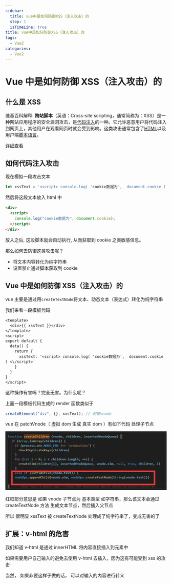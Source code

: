 ```yaml
---
sidebar:
  title: vue中是如何防御XSS（注入攻击）的
  step: 1
  isTimeLine: true
title: vue中是如何防御XSS（注入攻击）的
tags:
  - Vue2
categories:
  - Vue2
---
```


# Vue 中是如何防御 XSS（注入攻击）的

## 什么是 XSS

维基百科解释: **跨站脚本**（英语：Cross-site scripting，通常简称为：XSS）是一种网站应用程序的安全漏洞攻击，是[代码注入](https://zh.wikipedia.org/wiki/代碼注入)的一种。它允许恶意用户将代码注入到网页上，其他用户在观看网页时就会受到影响。这类攻击通常包含了[HTML](https://zh.wikipedia.org/wiki/HTML)以及用户端[脚本语言](https://zh.wikipedia.org/wiki/腳本語言)。

[详细查看](https://zh.wikipedia.org/wiki/%E8%B7%A8%E7%B6%B2%E7%AB%99%E6%8C%87%E4%BB%A4%E7%A2%BC)

## 如何代码注入攻击

现在模拟一段攻击文本

```js
let xssText = '<script> console.log( 'cookie数据为',  document.cookie ) </script>'
```

然后将这段文本放入 html 中

```html
<div>
  <script>
    console.log("cookie数据为", document.cookie);
  </script>
</div>
```

放入之后, 这段脚本就会自动执行, 从而获取到 cookie 之类敏感信息。

那么如何去防御这类攻击呢？

- 将文本内容转化为纯字符串
- 设置禁止通过脚本获取到 cookie

## Vue 中是如何防御 XSS（注入攻击）的

vue 主要是通过用`createTextNode`将文本、动态文本（表达式）转化为纯字符串

我们来看一段模板代码

```vue
<template>
  <div>{{ xssText }}</div>
</template>
<script>
export default {
  data() {
    return {
      xssText: '<script> console.log( 'cookie数据为',  document.cookie ) <\/script>'
    }
  }
}
</script>
```

这种操作有害吗？完全无害。为什么呢？

上面一段模板代码生成的 render 函数类似于

```js
createElement("div", {}, xxsText); // 创建vnode
```

vue 在 patchVnode（ 虚拟 dom 生成 真实 dom ）有如下代码 处理子节点

<img src="./assets/defense-xss.png" alt="defense-xss" style="zoom:50%;" />

红框部分意思是 如果 vnode 子节点为 基本类型 如字符串，那么该文本会通过 createTextNode 方法 生成文本节点，然后插入父节点

所以 很明显 xssText 被 createTextNode 处理成了纯字符串了，变成无害的了

## 扩展：v-html 的危害

我们知道 v-html 是通过 innerHTML 将内容直接插入到元素中

如果需要用户自己输入的避免去使用 v-html 去插入，因为这有可能受到 xss 的攻击

当然， 如果非要这样子做的话， 可以对输入的内容进行转义